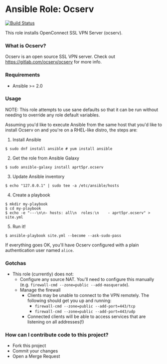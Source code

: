 # Ansible Role: Ocserv

[![Build Status](https://travis-ci.org/aprt5pr/lansible-role-ocserv.svg?branch=master)](https://travis-ci.org/aprt5pr/lansible-role-ocserv)

This role installs OpenConnect SSL VPN Server (ocserv).

### What is Ocserv?

Ocserv is an open source SSL VPN server. Check out https://gitlab.com/ocserv/ocserv for more info.

### Requirements

- Ansible >= 2.0

### Usage

NOTE: This role attempts to use sane defaults so that it can be run without needing to override any role default variables.

Assuming you'd like to execute Ansible from the same host that you'd like to install Ocserv on and you're on a RHEL-like distro, the steps are:
1. Install Ansible
```
$ sudo dnf install ansible # yum install ansible
```
2. Get the role from Ansible Galaxy
```
$ sudo ansible-galaxy install aprt5pr.ocserv
```
3. Update Ansible inventory
```
$ echo "127.0.0.1" | sudo tee -a /etc/ansible/hosts
```
4. Create a playbook
```
$ mkdir my-playbook
$ cd my-playbook
$ echo -e "---\n\n- hosts: all\n  roles:\n    - aprt5pr.ocserv" > site.yml
```
5. Run it!
```
$ ansible-playbook site.yml --become --ask-sudo-pass
```

If everything goes OK, you'll have Ocserv configured with a plain authentication user named `alice`.

### Gotchas
- This role (currently) does not:
   - Configure any source NAT. You'll need to configure this manually (e.g. `firewall-cmd --zone=public --add-masquerade`).
   - Manage the firewall
     - Clients may be unable to connect to the VPN remotely. The following should get you up and running:
       - `firewall-cmd --zone=public --add-port=443/tcp`
       - `firewall-cmd --zone=public --add-port=443/udp`
     - Connected clients will be able to access services that are listening on all addresses(!)

### How can I contribute code to this project?

- Fork this project
- Commit your changes
- Open a Merge Request
